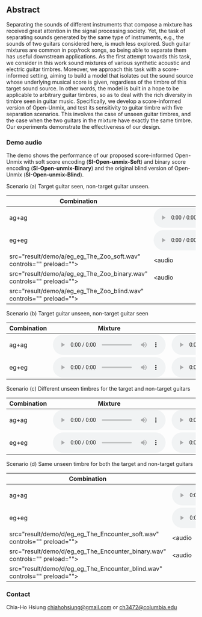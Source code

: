 ## Abstract
Separating the sounds of different instruments that compose a mixture has received great attention in the signal processing society. Yet, the task of separating sounds generated by the same type of instruments, e.g., the sounds of two guitars considered here, is much less explored. Such guitar mixtures are common in pop/rock songs, so being able to separate them has useful downstream applications. As the first attempt towards this task, we consider in this work sound mixtures of various synthetic acoustic and electric guitar timbres. Moreover, we approach this task with a score-informed setting, aiming to build a model that isolates out the sound source whose underlying musical score is given, regardless of the timbre of this target sound source. In other words, the model is built in a hope to be applicable to arbitrary guitar timbres, so as to deal with the rich diversity in timbre seen in guitar music. Specifically, we develop a score-informed version of Open-Unmix, and test its sensitivity to guitar timbre with five separation scenarios. This involves the case of unseen guitar timbres, and the case when the two guitars in the mixture have exactly the same timbre. Our experiments demonstrate the effectiveness of our design.

### Demo audio
The demo shows the performance of our proposed score-informed Open-Unmix with soft score encoding (**SI-Open-unmix-Soft**) and binary score encoding (**SI-Open-unmix-Binary**) and the original blind version of Open-Unmix (**SI-Open-unmix-Blind**). 

Scenario (a) Target guitar seen, non-target guitar unseen.

| Combination | Mixture | Target Guitar | SI-Open-unmix-Soft | SI-Open-unmix-Binary | SI-Open-unmix-Blind |
| ----------- | ------- | ------------- | ------------------ | -------------------- | ------------------- |
| ag+ag |<audio src="result/demo/a/ag_ag_Wild_Horses_mix_0+D.wav" controls="" preload=""></audio>|<audio src="result/demo/a/ag_ag_Wild_Horses_gt_0.wav" controls="" preload=""></audio>|<audio src="result/demo/a/ag_ag_Wild_Horses_soft.wav" controls="" preload=""></audio>|<audio src="result/demo/a/ag_ag_Wild_Horses_binary.wav" controls="" preload=""></audio>|<audio src="result/demo/a/ag_ag_Wild_Horses_blind.wav" controls="" preload=""></audio>|
| eg+eg |<audio src="result/demo/a/eg_eg_The_Zoo_mix_0+D.wav" controls="" preload=""></audio>|<audio src="result/demo/a/eg_eg_The_Zoo_gt_0.wav" controls="" preload=""></audio>|<audio 
src="result/demo/a/eg_eg_The_Zoo_soft.wav" controls="" preload=""></audio>|<audio 
src="result/demo/a/eg_eg_The_Zoo_binary.wav" controls="" preload=""></audio>|<audio 
src="result/demo/a/eg_eg_The_Zoo_blind.wav" controls="" preload=""></audio>|


Scenario (b) Target guitar unseen, non-target guitar seen

| Combination | Mixture | Target Guitar | SI-Open-unmix-Soft | SI-Open-unmix-Binary | SI-Open-unmix-Blind |
| ----------- | ------- | ------------- | ------------------ | -------------------- | ------------------- |
| ag+ag |<audio src="result/demo/b/ag_ag_Spoke_in_the_Wheel_mix_1+D.wav" controls="" preload=""></audio>|<audio src="result/demo/b/ag_ag_Spoke_in_the_Wheel_d_gt_0.wav" controls="" preload=""></audio>|<audio src="result/demo/b/ag_ag_Spoke_in_the_Wheel_soft.wav" controls="" preload=""></audio>|<audio src="result/demo/b/ag_ag_Spoke_in_the_Wheel_binary.wav" controls="" preload=""></audio>|<audio src="result/demo/b/ag_ag_Spoke_in_the_Wheel_blind.wav" controls="" preload=""></audio>|
| eg+eg |<audio src="result/demo/b/eg_eg_Death_after_Live_mix_1+D.wav" controls="" preload=""></audio>|<audio src="result/demo/b/eg_eg_Death_after_Live_d_gt_0.wav" controls="" preload=""></audio>|<audio src="result/demo/b/eg_eg_Death_after_Live_soft.wav" controls="" preload=""></audio>|<audio src="result/demo/b/eg_eg_Death_after_Live_binary.wav" controls="" preload=""></audio>|<audio src="result/demo/b/eg_eg_Death_after_Live_blind.wav" controls="" preload=""></audio>|

Scenario (c) Different unseen timbres for the target and non-target guitars

| Combination | Mixture | Target Guitar | SI-Open-unmix-Soft | SI-Open-unmix-Binary | SI-Open-unmix-Blind |
| ----------- | ------- | ------------- | ------------------ | -------------------- | ------------------- |
| ag+ag |<audio src="result/demo/c/ag_ag_Bush_mix_D+E.wav" controls="" preload=""></audio>|<audio src="result/demo/c/ag_ag_Bush_d_gt_0.wav" controls="" preload=""></audio>|<audio src="result/demo/c/ag_ag_Bush_soft.wav" controls="" preload=""></audio>|<audio src="result/demo/c/ag_ag_Bush_binary.wav" controls="" preload=""></audio>|<audio src="result/demo/c/ag_ag_Bush_blind.wav" controls="" preload=""></audio>|
| eg+eg |<audio src="result/demo/c/eg_eg_Heart_of_a_Dragon_mix_D+E.wav" controls="" preload=""></audio>|<audio src="result/demo/c/eg_eg_Heart_of_a_Dragon_d_gt_0.wav" controls="" preload=""></audio>|<audio src="result/demo/c/eg_eg_Heart_of_a_Dragon_soft.wav" controls="" preload=""></audio>|<audio src="result/demo/c/eg_eg_Heart_of_a_Dragon_binary.wav" controls="" preload=""></audio>|<audio src="result/demo/c/eg_eg_Heart_of_a_Dragon_blind.wav" controls="" preload=""></audio>|

Scenario (d) Same unseen timbre for both the target and non-target guitars

| Combination | Mixture | Target Guitar | SI-Open-unmix-Soft | SI-Open-unmix-Binary | SI-Open-unmix-Blind |
| ----------- | ------- | ------------- | ------------------ | -------------------- | ------------------- |
| ag+ag |<audio src="result/demo/d/ag_ag_CITY_KIDS_mix_D+D.wav" controls="" preload=""></audio>|<audio src="result/demo/d/ag_ag_CITY_KIDS_d_gt_0.wav" controls="" preload=""></audio>|<audio src="result/demo/d/ag_ag_CITY_KIDS_soft.wav" controls="" preload=""></audio>|<audio src="result/demo/d/ag_ag_CITY_KIDS_binary.wav" controls="" preload=""></audio>|<audio src="result/demo/d/ag_ag_CITY_KIDS_blind.wav" controls="" preload=""></audio>|
| eg+eg |<audio src="result/demo/d/eg_eg_The_Encounter_mix_D+D.wav" controls="" preload=""></audio>|<audio src="result/demo/d/eg_eg_The_Encounter_d_gt_0.wav" controls="" preload=""></audio>|<audio 
src="result/demo/d/eg_eg_The_Encounter_soft.wav" controls="" preload=""></audio>|<audio 
src="result/demo/d/eg_eg_The_Encounter_binary.wav" controls="" preload=""></audio>|<audio 
src="result/demo/d/eg_eg_The_Encounter_blind.wav" controls="" preload=""></audio>|


### Contact 
Chia-Ho Hsiung chiahohsiung@gmail.com or ch3472@columbia.edu
